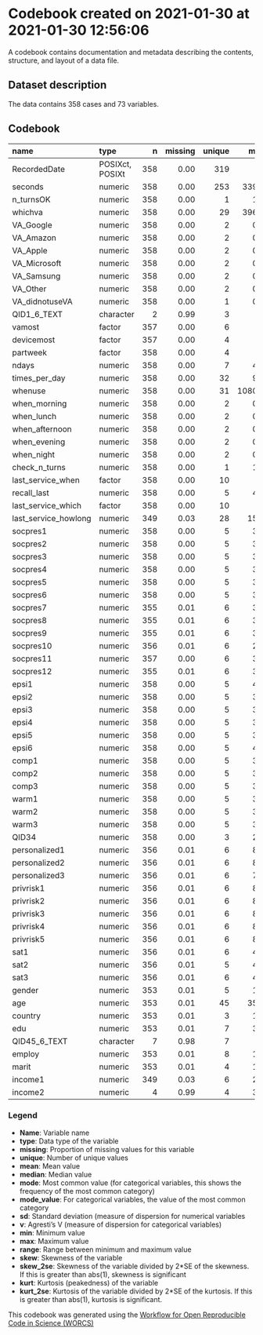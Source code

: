 Codebook created on 2021-01-30 at 2021-01-30 12:56:06
================

A codebook contains documentation and metadata describing the contents,
structure, and layout of a data file.

## Dataset description

The data contains 358 cases and 73 variables.

## Codebook

| name                   | type            |   n | missing | unique |    mean | median | mode | mode\_value |      sd |    v |   min |   max |   range |   skew | skew\_2se |   kurt | kurt\_2se |
| :--------------------- | :-------------- | --: | ------: | -----: | ------: | -----: | ---: | :---------- | ------: | ---: | ----: | ----: | ------: | -----: | --------: | -----: | --------: |
| RecordedDate           | POSIXct, POSIXt | 358 |    0.00 |    319 |         |        |    2 | 1588752067  |         | 1.00 |       |       |         |        |           |        |           |
| seconds                | numeric         | 358 |    0.00 |    253 |  339.17 |    293 |  293 |             |  173.20 |      | 109.0 |  1351 |  1242.0 |   1.73 |      6.69 |   4.17 |      8.10 |
| n\_turnsOK             | numeric         | 358 |    0.00 |      1 |    1.00 |      1 |    1 |             |    0.00 |      |   1.0 |     1 |     0.0 |        |           |        |           |
| whichva                | numeric         | 358 |    0.00 |     29 |  396.85 |      4 |    4 |             | 1842.93 |      |   1.0 | 12345 | 12344.0 |   6.10 |     23.64 |  36.49 |     70.96 |
| VA\_Google             | numeric         | 358 |    0.00 |      2 |    0.56 |      1 |    1 |             |    0.50 |      |   0.0 |     1 |     1.0 | \-0.25 |    \-0.96 | \-1.94 |    \-3.78 |
| VA\_Amazon             | numeric         | 358 |    0.00 |      2 |    0.60 |      1 |    1 |             |    0.49 |      |   0.0 |     1 |     1.0 | \-0.41 |    \-1.59 | \-1.84 |    \-3.57 |
| VA\_Apple              | numeric         | 358 |    0.00 |      2 |    0.34 |      0 |    0 |             |    0.48 |      |   0.0 |     1 |     1.0 |   0.66 |      2.54 | \-1.57 |    \-3.06 |
| VA\_Microsoft          | numeric         | 358 |    0.00 |      2 |    0.18 |      0 |    0 |             |    0.38 |      |   0.0 |     1 |     1.0 |   1.69 |      6.57 |   0.87 |      1.70 |
| VA\_Samsung            | numeric         | 358 |    0.00 |      2 |    0.13 |      0 |    0 |             |    0.34 |      |   0.0 |     1 |     1.0 |   2.21 |      8.58 |   2.90 |      5.63 |
| VA\_Other              | numeric         | 358 |    0.00 |      2 |    0.01 |      0 |    0 |             |    0.07 |      |   0.0 |     1 |     1.0 |  13.21 |     51.24 | 173.02 |    336.43 |
| VA\_didnotuseVA        | numeric         | 358 |    0.00 |      1 |    0.00 |      0 |    0 |             |    0.00 |      |   0.0 |     0 |     0.0 |        |           |        |           |
| QID1\_6\_TEXT          | character       |   2 |    0.99 |      3 |         |        |  356 |             |         | 0.50 |       |       |         |        |           |        |           |
| vamost                 | factor          | 357 |    0.00 |      6 |         |        |  146 | Google      |         | 0.66 |       |       |         |        |           |        |           |
| devicemost             | factor          | 357 |    0.00 |      4 |         |        |  207 | Smartphone  |         | 0.54 |       |       |         |        |           |        |           |
| partweek               | factor          | 358 |    0.00 |      4 |         |        |  153 | All days    |         | 0.65 |       |       |         |        |           |        |           |
| ndays                  | numeric         | 358 |    0.00 |      7 |    4.15 |      4 |    4 |             |    2.03 |      |   1.0 |     7 |     6.0 |   0.10 |      0.39 | \-1.27 |    \-2.48 |
| times\_per\_day        | numeric         | 358 |    0.00 |     32 |    9.93 |      4 |    4 |             |   60.05 |      |   0.0 |  1130 |  1130.0 |  18.13 |     70.33 | 335.08 |    651.55 |
| whenuse                | numeric         | 358 |    0.00 |     31 | 1080.87 |     14 |   14 |             | 3243.09 |      |   1.0 | 12345 | 12344.0 |   3.13 |     12.15 |   7.98 |     15.53 |
| when\_morning          | numeric         | 358 |    0.00 |      2 |    0.59 |      1 |    1 |             |    0.49 |      |   0.0 |     1 |     1.0 | \-0.39 |    \-1.49 | \-1.86 |    \-3.61 |
| when\_lunch            | numeric         | 358 |    0.00 |      2 |    0.30 |      0 |    0 |             |    0.46 |      |   0.0 |     1 |     1.0 |   0.85 |      3.28 | \-1.29 |    \-2.50 |
| when\_afternoon        | numeric         | 358 |    0.00 |      2 |    0.48 |      0 |    0 |             |    0.50 |      |   0.0 |     1 |     1.0 |   0.07 |      0.26 | \-2.00 |    \-3.89 |
| when\_evening          | numeric         | 358 |    0.00 |      2 |    0.49 |      0 |    0 |             |    0.50 |      |   0.0 |     1 |     1.0 |   0.04 |      0.17 | \-2.00 |    \-3.90 |
| when\_night            | numeric         | 358 |    0.00 |      2 |    0.31 |      0 |    0 |             |    0.46 |      |   0.0 |     1 |     1.0 |   0.83 |      3.23 | \-1.31 |    \-2.55 |
| check\_n\_turns        | numeric         | 358 |    0.00 |      1 |    1.00 |      1 |    1 |             |    0.00 |      |   1.0 |     1 |     0.0 |        |           |        |           |
| last\_service\_when    | factor          | 358 |    0.00 |     10 |         |        |   83 | Yesterday   |         | 0.85 |       |       |         |        |           |        |           |
| recall\_last           | numeric         | 358 |    0.00 |      5 |    4.97 |      4 |    4 |             |    2.74 |      |   2.0 |    10 |     8.0 |   0.74 |      2.88 | \-0.99 |    \-1.93 |
| last\_service\_which   | factor          | 358 |    0.00 |     10 |         |        |  118 | play music  |         | 0.82 |       |       |         |        |           |        |           |
| last\_service\_howlong | numeric         | 349 |    0.03 |     28 |   15.60 |      5 |    5 |             |   18.64 |      |   0.5 |   120 |   119.5 |   2.05 |      7.84 |   5.80 |     11.13 |
| socpres1               | numeric         | 358 |    0.00 |      5 |    3.69 |      4 |    4 |             |    1.08 |      |   1.0 |     5 |     4.0 | \-0.87 |    \-3.39 |   0.27 |      0.53 |
| socpres2               | numeric         | 358 |    0.00 |      5 |    3.54 |      4 |    4 |             |    1.18 |      |   1.0 |     5 |     4.0 | \-0.63 |    \-2.46 | \-0.36 |    \-0.70 |
| socpres3               | numeric         | 358 |    0.00 |      5 |    3.09 |      3 |    3 |             |    1.39 |      |   1.0 |     5 |     4.0 | \-0.23 |    \-0.88 | \-1.25 |    \-2.43 |
| socpres4               | numeric         | 358 |    0.00 |      5 |    3.00 |      3 |    3 |             |    1.45 |      |   1.0 |     5 |     4.0 | \-0.10 |    \-0.38 | \-1.41 |    \-2.74 |
| socpres5               | numeric         | 358 |    0.00 |      5 |    3.07 |      3 |    3 |             |    1.43 |      |   1.0 |     5 |     4.0 | \-0.09 |    \-0.34 | \-1.32 |    \-2.56 |
| socpres6               | numeric         | 358 |    0.00 |      5 |    3.01 |      3 |    3 |             |    1.42 |      |   1.0 |     5 |     4.0 | \-0.08 |    \-0.31 | \-1.30 |    \-2.53 |
| socpres7               | numeric         | 355 |    0.01 |      6 |    3.50 |      4 |    4 |             |    1.24 |      |   1.0 |     5 |     4.0 | \-0.67 |    \-2.58 | \-0.50 |    \-0.97 |
| socpres8               | numeric         | 355 |    0.01 |      6 |    3.01 |      3 |    3 |             |    1.42 |      |   1.0 |     5 |     4.0 | \-0.12 |    \-0.47 | \-1.34 |    \-2.59 |
| socpres9               | numeric         | 355 |    0.01 |      6 |    3.66 |      4 |    4 |             |    1.14 |      |   1.0 |     5 |     4.0 | \-0.85 |    \-3.29 |   0.13 |      0.25 |
| socpres10              | numeric         | 356 |    0.01 |      6 |    2.88 |      3 |    3 |             |    1.45 |      |   1.0 |     5 |     4.0 |   0.02 |      0.07 | \-1.41 |    \-2.73 |
| socpres11              | numeric         | 357 |    0.00 |      6 |    3.85 |      4 |    4 |             |    1.04 |      |   1.0 |     5 |     4.0 | \-0.98 |    \-3.78 |   0.67 |      1.30 |
| socpres12              | numeric         | 355 |    0.01 |      6 |    3.77 |      4 |    4 |             |    1.06 |      |   1.0 |     5 |     4.0 | \-0.88 |    \-3.39 |   0.34 |      0.66 |
| epsi1                  | numeric         | 358 |    0.00 |      5 |    4.07 |      4 |    4 |             |    0.93 |      |   1.0 |     5 |     4.0 | \-1.27 |    \-4.92 |   1.90 |      3.70 |
| epsi2                  | numeric         | 358 |    0.00 |      5 |    3.96 |      4 |    4 |             |    1.00 |      |   1.0 |     5 |     4.0 | \-1.11 |    \-4.30 |   1.12 |      2.19 |
| epsi3                  | numeric         | 358 |    0.00 |      5 |    3.86 |      4 |    4 |             |    1.03 |      |   1.0 |     5 |     4.0 | \-1.08 |    \-4.18 |   1.05 |      2.04 |
| epsi4                  | numeric         | 358 |    0.00 |      5 |    3.90 |      4 |    4 |             |    1.08 |      |   1.0 |     5 |     4.0 | \-1.06 |    \-4.09 |   0.65 |      1.27 |
| epsi5                  | numeric         | 358 |    0.00 |      5 |    3.89 |      4 |    4 |             |    1.01 |      |   1.0 |     5 |     4.0 | \-1.03 |    \-3.98 |   0.99 |      1.92 |
| epsi6                  | numeric         | 358 |    0.00 |      5 |    4.15 |      4 |    4 |             |    0.90 |      |   1.0 |     5 |     4.0 | \-1.25 |    \-4.84 |   1.88 |      3.65 |
| comp1                  | numeric         | 358 |    0.00 |      5 |    3.82 |      4 |    4 |             |    1.10 |      |   1.0 |     5 |     4.0 | \-1.18 |    \-4.57 |   0.77 |      1.49 |
| comp2                  | numeric         | 358 |    0.00 |      5 |    3.77 |      4 |    4 |             |    1.09 |      |   1.0 |     5 |     4.0 | \-0.99 |    \-3.86 |   0.29 |      0.55 |
| comp3                  | numeric         | 358 |    0.00 |      5 |    3.80 |      4 |    4 |             |    1.05 |      |   1.0 |     5 |     4.0 | \-1.14 |    \-4.41 |   0.80 |      1.56 |
| warm1                  | numeric         | 358 |    0.00 |      5 |    3.39 |      4 |    4 |             |    1.05 |      |   1.0 |     5 |     4.0 | \-0.54 |    \-2.08 | \-0.17 |    \-0.34 |
| warm2                  | numeric         | 358 |    0.00 |      5 |    3.69 |      4 |    4 |             |    0.94 |      |   1.0 |     5 |     4.0 | \-0.98 |    \-3.80 |   1.18 |      2.29 |
| warm3                  | numeric         | 358 |    0.00 |      5 |    3.62 |      4 |    4 |             |    0.93 |      |   1.0 |     5 |     4.0 | \-0.54 |    \-2.09 |   0.32 |      0.62 |
| QID34                  | numeric         | 358 |    0.00 |      3 |    2.91 |      3 |    3 |             |    0.32 |      |   1.0 |     3 |     2.0 | \-3.56 |   \-13.82 |  13.00 |     25.28 |
| personalized1          | numeric         | 356 |    0.01 |      6 |    8.00 |      8 |    8 |             |    1.14 |      |   1.0 |     9 |     8.0 | \-3.37 |   \-13.02 |  17.55 |     34.04 |
| personalized2          | numeric         | 356 |    0.01 |      6 |    8.14 |      8 |    8 |             |    1.16 |      |   1.0 |     9 |     8.0 | \-2.89 |   \-11.16 |  13.91 |     26.96 |
| personalized3          | numeric         | 356 |    0.01 |      6 |    7.82 |      8 |    8 |             |    1.45 |      |   1.0 |     9 |     8.0 | \-2.92 |   \-11.31 |  11.18 |     21.68 |
| privrisk1              | numeric         | 356 |    0.01 |      6 |    8.33 |      9 |    9 |             |    1.20 |      |   6.0 |    10 |     4.0 | \-0.31 |    \-1.20 | \-0.93 |    \-1.80 |
| privrisk2              | numeric         | 356 |    0.01 |      6 |    8.38 |      9 |    9 |             |    1.21 |      |   6.0 |    10 |     4.0 | \-0.30 |    \-1.18 | \-0.90 |    \-1.75 |
| privrisk3              | numeric         | 356 |    0.01 |      6 |    8.40 |      9 |    9 |             |    1.26 |      |   6.0 |    10 |     4.0 | \-0.38 |    \-1.46 | \-0.92 |    \-1.79 |
| privrisk4              | numeric         | 356 |    0.01 |      6 |    8.33 |      9 |    9 |             |    1.23 |      |   6.0 |    10 |     4.0 | \-0.40 |    \-1.55 | \-0.87 |    \-1.69 |
| privrisk5              | numeric         | 356 |    0.01 |      6 |    8.46 |      9 |    9 |             |    1.23 |      |   6.0 |    10 |     4.0 | \-0.46 |    \-1.79 | \-0.76 |    \-1.48 |
| sat1                   | numeric         | 356 |    0.01 |      6 |    4.03 |      4 |    4 |             |    0.77 |      |   1.0 |     5 |     4.0 | \-0.95 |    \-3.67 |   1.75 |      3.39 |
| sat2                   | numeric         | 356 |    0.01 |      5 |    4.17 |      4 |    4 |             |    0.78 |      |   2.0 |     5 |     3.0 | \-0.76 |    \-2.95 |   0.23 |      0.45 |
| sat3                   | numeric         | 356 |    0.01 |      6 |    4.10 |      4 |    4 |             |    0.80 |      |   1.0 |     5 |     4.0 | \-0.78 |    \-3.00 |   0.55 |      1.08 |
| gender                 | numeric         | 353 |    0.01 |      5 |    1.30 |      1 |    1 |             |    0.49 |      |   1.0 |     4 |     3.0 |   1.37 |      5.28 |   1.74 |      3.35 |
| age                    | numeric         | 353 |    0.01 |     45 |   35.14 |     32 |   32 |             |    9.99 |      |   4.0 |    70 |    66.0 |   1.18 |      4.56 |   1.27 |      2.45 |
| country                | numeric         | 353 |    0.01 |      3 |    1.01 |      1 |    1 |             |    0.11 |      |   1.0 |     2 |     1.0 |   9.19 |     35.41 |  82.77 |    159.84 |
| edu                    | numeric         | 353 |    0.01 |      7 |    3.21 |      3 |    3 |             |    0.76 |      |   1.0 |     6 |     5.0 |   0.95 |      3.65 |   2.44 |      4.71 |
| QID45\_6\_TEXT         | character       |   7 |    0.98 |      7 |         |        |  351 |             |         | 0.82 |       |       |         |        |           |        |           |
| employ                 | numeric         | 353 |    0.01 |      8 |    1.46 |      1 |    1 |             |    1.35 |      |   1.0 |     7 |     6.0 |   3.37 |     12.97 |  10.35 |     19.98 |
| marit                  | numeric         | 353 |    0.01 |      4 |    1.72 |      2 |    2 |             |    0.53 |      |   1.0 |     3 |     2.0 | \-0.17 |    \-0.67 | \-0.55 |    \-1.07 |
| income1                | numeric         | 349 |    0.03 |      6 |    2.68 |      3 |    3 |             |    0.79 |      |   1.0 |     5 |     4.0 |   0.59 |      2.28 |   1.05 |      2.02 |
| income2                | numeric         |   4 |    0.99 |      4 |    3.00 |      3 |    3 |             |    0.82 |      |   2.0 |     4 |     2.0 |   0.00 |      0.00 | \-1.88 |    \-0.36 |

### Legend

  - **Name**: Variable name
  - **type**: Data type of the variable
  - **missing**: Proportion of missing values for this variable
  - **unique**: Number of unique values
  - **mean**: Mean value
  - **median**: Median value
  - **mode**: Most common value (for categorical variables, this shows
    the frequency of the most common category)
  - **mode\_value**: For categorical variables, the value of the most
    common category
  - **sd**: Standard deviation (measure of dispersion for numerical
    variables
  - **v**: Agresti’s V (measure of dispersion for categorical variables)
  - **min**: Minimum value
  - **max**: Maximum value
  - **range**: Range between minimum and maximum value
  - **skew**: Skewness of the variable
  - **skew\_2se**: Skewness of the variable divided by 2\*SE of the
    skewness. If this is greater than abs(1), skewness is significant
  - **kurt**: Kurtosis (peakedness) of the variable
  - **kurt\_2se**: Kurtosis of the variable divided by 2\*SE of the
    kurtosis. If this is greater than abs(1), kurtosis is significant.

This codebook was generated using the [Workflow for Open Reproducible
Code in Science (WORCS)](https://osf.io/zcvbs/)
